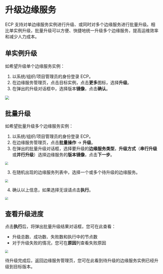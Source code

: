 # 升级边缘服务

ECP 支持对单边缘服务实例进行升级、或同时对多个边缘服务进行批量升级。相比单实例升级，批量升级可以方便、快捷地统一升级多个边缘服务，提高运维效率和减少人力成本。

## 单实例升级

如希望升级单个边缘服务实例：

1. 以系统/组织/项目管理员的身份登录 ECP。
2. 在边缘服务管理页，点击目标实例，点击**更多**图标，选择**升级**。
3. 在弹出的升级对话框中，选择版本**镜像**，点击**确认**。

<img src="./_assets/edge-upgrade.png" style="zoom:80%;" align="middle">


## 批量升级

如希望批量升级多个边缘服务实例：

1. 以系统/组织/项目管理员的身份登录 ECP。
1. 在边缘服务管理页，点击**批量操作** -> **升级**。
2. 在弹出的批量升级对话框，选择要升级的**边缘服务类型**，**升级方式**（**串行升级**或**并行升级**）选择边缘服务的**版本镜像**，点击**下一步**。

<img src="./_assets/edge-batch-upgrade-pop.png" style="zoom:60%;" align="middle">

3. 在随机出现的边缘服务列表中，选择一个或多个待升级的边缘服务。

<img src="./_assets/edge-batch-upgrade-edges.png" style="zoom:60%;" align="middle">

4. 确认以上信息，如果选择无误请点击**执行**。

<img src="./_assets/edge-batch-upgrade-confirm.png" style="zoom:60%;" align="middle">

## 查看升级进度

点击**执行**后，将弹出批量升级结果对话框，您可在此查看：

- 升级总数、成功数、失败数和执行中的节点数
- 对于升级失败的情况，您可在**原因**列查看失败原因

<img src="./_assets/edge-batch-upgrade-results.png" style="zoom:60%;" align="middle">

待升级完成后，返回边缘服务管理页，您可在此看到待升级的边缘服务实例已经升级到目标版本。